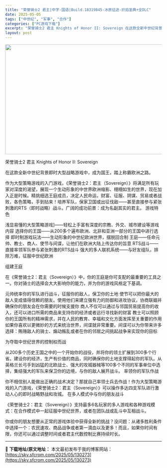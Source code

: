 ```yaml
---
title: "荣誉骑士2 君主|中字-国语|Build.18319845-冰原征途-炽焰圣典+全DLC"
date: 2025-05-05
tags: ["中世纪", "军事", "合作"]
categories: ["PC游戏下载"]
excerpt: "荣誉骑士2 君主 Knights of Honor II: Sovereign 在这款全新中世纪背景即时大型战略游戏中，成为国王，踏上称霸欧洲之路。 作为大型策略游戏的入门游戏，《荣誉骑士2：君主（Sovereign）》将满足所有玩家对深度的渴望，展现一个生动形象的中世界欧洲缩影、栩栩如生的世界，现&hellip;"
layout: post
---
```


<img class="aligncenter size-full wp-image-130270" src="https://sky.sfcrom.com/wp-content/uploads/2025/05/2025050504023178.webp" alt="" width="616" height="353" />

荣誉骑士2 君主 Knights of Honor II: Sovereign

在这款全新中世纪背景即时大型战略游戏中，成为国王，踏上称霸欧洲之路。

作为大型策略游戏的入门游戏，《荣誉骑士2：君主（Sovereign）》将满足所有玩家对深度的渴望，展现一个生动形象的中世界欧洲缩影、栩栩如生的世界，现在加入正是时候。精挑细选王庭成员，决定人民命运，财富、征服、阴谋、贸易或者战败，各色策略，手到拈来！培养军队，保家卫国或出征伐敌——甚至直接参与紧张刺激的RTS（即时战略）战斗。广阔的成功前景：成为名副其实的君主。
游戏特色

浅显易懂的大型策略游戏]——轻松上手富有深度的宗教、外交、城市建设等游戏内容
选择你的王国——从200多个遍布欧洲、北非和亚洲一部分的王国中进行选择
即时制游戏玩法——生动形象的中世纪欧洲世界，摆脱回合制
王庭——任命元帅、教士、商人、使节与间谍，让他们在欧洲大陆上传达你的旨意
RTS战斗——直接率领军队参与紧张刺激的RTS战斗
强大的多人联机系统——与好友组队，排除万难，征服中世纪欧洲

组建王庭

在《荣誉骑士2：君主（Sovereign）》中，你的王庭是你可支配的最重要的工具之一。你对骑士的选择会大大影响你的能力，并为你的游戏风格定下基调。

元帅统率你的军队进行战斗，征服你的敌人，保卫你的土地
使节可以把你最大的敌人变成值得信赖的朋友。使用他们来建立强有力的防御和进攻协议，协商联姻并确保你的朋友会在你需要的时候支援你
商人不仅可以通过与邻国贸易提高你的收入，还可以进口所需的商品来支持你的经济或者远行寻找新的财富
教士可以照顾你的王国所有的精神需求，并在人民的教育、幸福和文化方面发挥至关重要的作用
如果你喜欢以更微妙的方式来统治世界，间谍就非常重要。间谍可以为你带来许多选择：贿赂敌人的骑士、煽动叛乱或者在你的邻居之间挑起战争来实现你的目标

为夺取中世纪世界的控制权而战

从200多个历史王国之中的一个开始你的战役，并将你的领土扩展到300多个行省。建设你的经济，生产有价值的商品，同时确保你的土地支撑得起你的军队。从英格兰长弓手到凶猛的北欧战士、强大的攻城器械等100多个不同的军事单位中选择，集结强大的军队来保卫你的边境，与你的敌人展开战斗。
率领你的军队作战

你不相信别人能做出正确的战术决定？那就自己率领士兵去作战！作为大型策略游戏的入门游戏，《荣誉骑士2：君主（Sovereign）》可以操作多达四支军队进行激动人心的即时战略野战和攻城。
在多人模式中与你的朋友战斗

《荣誉骑士2：君主（Sovereign）》支持最多6名玩家的多人游戏和各种游戏模式：在合作模式中一起征服中世纪世界，或者在团队战或乱斗中互相战斗。

你或你的朋友想要从正常的游戏体验中获得全新的挑战？没问题：从诸多胜利条件中选择一个：农民速攻、商品战争或者第一滴血以及更多！而且，如果你时间有限，你还可以通过调整时间或者君主代数控制比赛持续时长。

---
📖 **下载地址/原文地址：** 本文最初发布于我的博客网站：[https://sky.sfcrom.com/2025/05/130273](https://sky.sfcrom.com/2025/05/130273)
